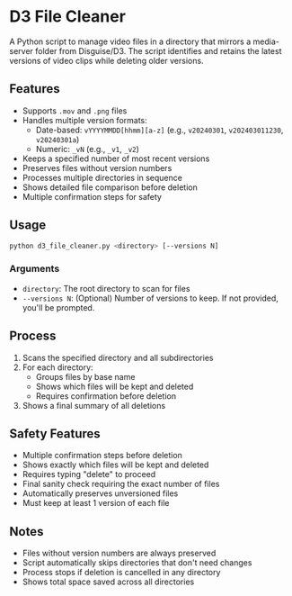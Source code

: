 # D3 File Cleaner

A Python script to manage video files in a directory that mirrors a media-server folder from Disguise/D3. The script identifies and retains the latest versions of video clips while deleting older versions.

## Features

- Supports `.mov` and `.png` files
- Handles multiple version formats:
  - Date-based: `vYYYYMMDD[hhmm][a-z]` (e.g., `v20240301`, `v202403011230`, `v20240301a`)
  - Numeric: `_vN` (e.g., `_v1`, `_v2`)
- Keeps a specified number of most recent versions
- Preserves files without version numbers
- Processes multiple directories in sequence
- Shows detailed file comparison before deletion
- Multiple confirmation steps for safety

## Usage

```bash
python d3_file_cleaner.py <directory> [--versions N]
```

### Arguments

- `directory`: The root directory to scan for files
- `--versions N`: (Optional) Number of versions to keep. If not provided, you'll be prompted.

## Process

1. Scans the specified directory and all subdirectories
2. For each directory:
   - Groups files by base name
   - Shows which files will be kept and deleted
   - Requires confirmation before deletion
3. Shows a final summary of all deletions

## Safety Features

- Multiple confirmation steps before deletion
- Shows exactly which files will be kept and deleted
- Requires typing "delete" to proceed
- Final sanity check requiring the exact number of files
- Automatically preserves unversioned files
- Must keep at least 1 version of each file

## Notes

- Files without version numbers are always preserved
- Script automatically skips directories that don't need changes
- Process stops if deletion is cancelled in any directory
- Shows total space saved across all directories 